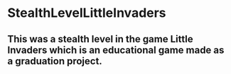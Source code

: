 # StealthLevelLittleInvaders
## This was a stealth level in the game Little Invaders which is an educational game made as a graduation project.
